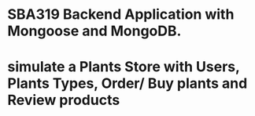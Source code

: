 # SBA319 Backend Application with Mongoose and MongoDB.

#  simulate a Plants Store with Users, Plants Types, Order/ Buy plants and Review products 